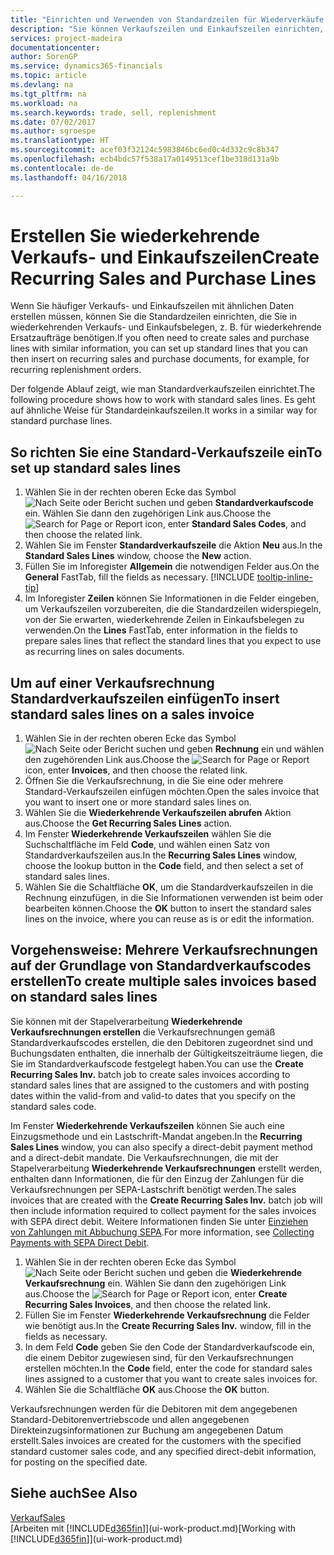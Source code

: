 ```yaml
---
title: "Einrichten und Verwenden von Standardzeilen für Wiederverkäufe und -einkäufe| Microsoft Docs"
description: "Sie können Verkaufszeilen und Einkaufszeilen einrichten, die Sie häufig machen und diese dann in Verkaufs- und Einkaufsbelegen einfügen, um die Zeilen mit Standardinformationen schnell auszufüllen."
services: project-madeira
documentationcenter: 
author: SorenGP
ms.service: dynamics365-financials
ms.topic: article
ms.devlang: na
ms.tgt_pltfrm: na
ms.workload: na
ms.search.keywords: trade, sell, replenishment
ms.date: 07/02/2017
ms.author: sgroespe
ms.translationtype: HT
ms.sourcegitcommit: acef03f32124c5983846bc6ed0c4d332c9c8b347
ms.openlocfilehash: ecb4bdc57f538a17a0149513cef1be318d131a9b
ms.contentlocale: de-de
ms.lasthandoff: 04/16/2018

---
```

# <a name="create-recurring-sales-and-purchase-lines"></a><span data-ttu-id="07ff8-103">Erstellen Sie wiederkehrende Verkaufs- und Einkaufszeilen</span><span class="sxs-lookup"><span data-stu-id="07ff8-103">Create Recurring Sales and Purchase Lines</span></span>
<span data-ttu-id="07ff8-104">Wenn Sie häufiger Verkaufs- und Einkaufszeilen mit ähnlichen Daten erstellen müssen, können Sie die Standardzeilen einrichten, die Sie in wiederkehrenden Verkaufs- und Einkaufsbelegen, z. B. für wiederkehrende Ersatzaufträge benötigen.</span><span class="sxs-lookup"><span data-stu-id="07ff8-104">If you often need to create sales and purchase lines with similar information, you can set up standard lines that you can then insert on recurring sales and purchase documents, for example, for recurring replenishment orders.</span></span>  

<span data-ttu-id="07ff8-105">Der folgende Ablauf zeigt, wie man Standardverkaufszeilen einrichtet.</span><span class="sxs-lookup"><span data-stu-id="07ff8-105">The following procedure shows how to work with standard sales lines.</span></span> <span data-ttu-id="07ff8-106">Es geht auf ähnliche Weise für Standardeinkaufszeilen.</span><span class="sxs-lookup"><span data-stu-id="07ff8-106">It works in a similar way for standard purchase lines.</span></span>  

## <a name="to-set-up-standard-sales-lines"></a><span data-ttu-id="07ff8-107">So richten Sie eine Standard-Verkaufszeile ein</span><span class="sxs-lookup"><span data-stu-id="07ff8-107">To set up standard sales lines</span></span>  
1. <span data-ttu-id="07ff8-108">Wählen Sie in der rechten oberen Ecke das Symbol ![Nach Seite oder Bericht suchen](media/ui-search/search_small.png "Nach Seite oder Bericht suchen") und geben **Standardverkaufscode** ein. Wählen Sie dann den zugehörigen Link aus.</span><span class="sxs-lookup"><span data-stu-id="07ff8-108">Choose the ![Search for Page or Report](media/ui-search/search_small.png "Search for Page or Report icon") icon, enter **Standard Sales Codes**, and then choose the related link.</span></span>  
2. <span data-ttu-id="07ff8-109">Wählen Sie im Fenster **Standardverkaufszeile** die Aktion **Neu** aus.</span><span class="sxs-lookup"><span data-stu-id="07ff8-109">In the **Standard Sales Lines** window, choose the **New** action.</span></span>  
3. <span data-ttu-id="07ff8-110">Füllen Sie im Inforegister **Allgemein** die notwendigen Felder aus.</span><span class="sxs-lookup"><span data-stu-id="07ff8-110">On the **General** FastTab, fill the fields as necessary.</span></span> [!INCLUDE [tooltip-inline-tip](includes/tooltip-inline-tip_md.md)]  
4. <span data-ttu-id="07ff8-111">Im Inforegister **Zeilen** können Sie Informationen in die Felder eingeben, um Verkaufszeilen vorzubereiten, die die Standardzeilen widerspiegeln, von der Sie erwarten, wiederkehrende Zeilen in Einkaufsbelegen zu verwenden.</span><span class="sxs-lookup"><span data-stu-id="07ff8-111">On the **Lines** FastTab, enter information in the fields to prepare sales lines that reflect the standard lines that you expect to use as recurring lines on sales documents.</span></span>  

## <a name="to-insert-standard-sales-lines-on-a-sales-invoice"></a><span data-ttu-id="07ff8-112">Um auf einer Verkaufsrechnung Standardverkaufszeilen einfügen</span><span class="sxs-lookup"><span data-stu-id="07ff8-112">To insert standard sales lines on a sales invoice</span></span>
1. <span data-ttu-id="07ff8-113">Wählen Sie in der rechten oberen Ecke das Symbol ![Nach Seite oder Bericht suchen](media/ui-search/search_small.png "Nach Seite oder Bericht suchen") und geben **Rechnung** ein und wählen den zugehörenden Link aus.</span><span class="sxs-lookup"><span data-stu-id="07ff8-113">Choose the ![Search for Page or Report](media/ui-search/search_small.png "Search for Page or Report icon") icon, enter **Invoices**, and then choose the related link.</span></span>
2. <span data-ttu-id="07ff8-114">Öffnen Sie die Verkaufsrechnung, in die Sie eine oder mehrere Standard-Verkaufszeilen einfügen möchten.</span><span class="sxs-lookup"><span data-stu-id="07ff8-114">Open the sales invoice that you want to insert one or more standard sales lines on.</span></span>
3. <span data-ttu-id="07ff8-115">Wählen Sie die **Wiederkehrende Verkaufszeilen abrufen** Aktion aus.</span><span class="sxs-lookup"><span data-stu-id="07ff8-115">Choose the **Get Recurring Sales Lines** action.</span></span>
4. <span data-ttu-id="07ff8-116">Im Fenster **Wiederkehrende Verkaufszeilen** wählen Sie die Suchschaltfläche im Feld **Code**, und wählen einen Satz von Standardverkaufszeilen aus.</span><span class="sxs-lookup"><span data-stu-id="07ff8-116">In the **Recurring Sales Lines** window, choose the lookup button in the **Code** field, and then select a set of standard sales lines.</span></span>
5. <span data-ttu-id="07ff8-117">Wählen Sie die Schaltfläche **OK**, um die Standardverkaufszeilen in die Rechnung einzufügen, in die Sie Informationen verwenden ist beim oder bearbeiten können.</span><span class="sxs-lookup"><span data-stu-id="07ff8-117">Choose the **OK** button to insert the standard sales lines on the invoice, where you can reuse as is or edit the information.</span></span>

## <a name="to-create-multiple-sales-invoices-based-on-standard-sales-lines"></a><span data-ttu-id="07ff8-118">Vorgehensweise: Mehrere Verkaufsrechnungen auf der Grundlage von Standardverkaufscodes erstellen</span><span class="sxs-lookup"><span data-stu-id="07ff8-118">To create multiple sales invoices based on standard sales lines</span></span>
<span data-ttu-id="07ff8-119">Sie können mit der Stapelverarbeitung **Wiederkehrende Verkaufsrechnungen erstellen** die Verkaufsrechnungen gemäß Standardverkaufscodes erstellen, die den Debitoren zugeordnet sind und Buchungsdaten enthalten, die innerhalb der Gültigkeitszeiträume liegen, die Sie im Standardverkaufscode festgelegt haben.</span><span class="sxs-lookup"><span data-stu-id="07ff8-119">You can use the **Create Recurring Sales Inv.** batch job to create sales invoices according to standard sales lines that are assigned to the customers and with posting dates within the valid-from and valid-to dates that you specify on the standard sales code.</span></span>

<span data-ttu-id="07ff8-120">Im Fenster **Wiederkehrende Verkaufszeilen** können Sie auch eine Einzugsmethode und ein Lastschrift-Mandat angeben.</span><span class="sxs-lookup"><span data-stu-id="07ff8-120">In the **Recurring Sales Lines** window, you can also specify a direct-debit payment method and a direct-debit mandate.</span></span> <span data-ttu-id="07ff8-121">Die Verkaufsrechnungen, die mit der Stapelverarbeitung **Wiederkehrende Verkaufsrechnungen** erstellt werden, enthalten dann Informationen, die für den Einzug der Zahlungen für die Verkaufsrechnungen per SEPA-Lastschrift benötigt werden.</span><span class="sxs-lookup"><span data-stu-id="07ff8-121">The sales invoices that are created with the **Create Recurring Sales Inv.** batch job will then include information required to collect payment for the sales invoices with SEPA direct debit.</span></span> <span data-ttu-id="07ff8-122">Weitere Informationen finden Sie unter [Einziehen von Zahlungen mit Abbuchung SEPA](finance-collect-payments-with-sepa-direct-debit.md).</span><span class="sxs-lookup"><span data-stu-id="07ff8-122">For more information, see [Collecting Payments with SEPA Direct Debit](finance-collect-payments-with-sepa-direct-debit.md).</span></span>

1. <span data-ttu-id="07ff8-123">Wählen Sie in der rechten oberen Ecke das Symbol ![Nach Seite oder Bericht suchen](media/ui-search/search_small.png "Nach Seite oder Bericht suchen") und geben die **Wiederkehrende Verkaufsrechnung** ein. Wählen Sie dann den zugehörigen Link aus.</span><span class="sxs-lookup"><span data-stu-id="07ff8-123">Choose the ![Search for Page or Report](media/ui-search/search_small.png "Search for Page or Report icon") icon, enter **Create Recurring Sales Invoices**, and then choose the related link.</span></span>
2. <span data-ttu-id="07ff8-124">Füllen Sie im Fenster **Wiederkehrende Verkaufsrechnung** die Felder wie benötigt aus.</span><span class="sxs-lookup"><span data-stu-id="07ff8-124">In the **Create Recurring Sales Inv.** window, fill in the fields as necessary.</span></span>
3. <span data-ttu-id="07ff8-125">In dem Feld **Code** geben Sie den Code der Standardverkaufscode ein, die einem Debitor zugewiesen sind, für den Verkaufsrechnungen erstellen möchten.</span><span class="sxs-lookup"><span data-stu-id="07ff8-125">In the **Code** field, enter the code for standard sales lines assigned to a customer that you want to create sales invoices for.</span></span>
4. <span data-ttu-id="07ff8-126">Wählen Sie die Schaltfläche **OK** aus.</span><span class="sxs-lookup"><span data-stu-id="07ff8-126">Choose the **OK** button.</span></span>

<span data-ttu-id="07ff8-127">Verkaufsrechnungen werden für die Debitoren mit dem angegebenen Standard-Debitorenvertriebscode und allen angegebenen Direkteinzugsinformationen zur Buchung am angegebenen Datum erstellt.</span><span class="sxs-lookup"><span data-stu-id="07ff8-127">Sales invoices are created for the customers with the specified standard customer sales code, and any specified direct-debit information, for posting on the specified date.</span></span>

## <a name="see-also"></a><span data-ttu-id="07ff8-128">Siehe auch</span><span class="sxs-lookup"><span data-stu-id="07ff8-128">See Also</span></span>  
[<span data-ttu-id="07ff8-129">Verkauf</span><span class="sxs-lookup"><span data-stu-id="07ff8-129">Sales</span></span>](sales-manage-sales.md)  
<span data-ttu-id="07ff8-130">[Arbeiten mit [!INCLUDE[d365fin](includes/d365fin_md.md)]](ui-work-product.md)</span><span class="sxs-lookup"><span data-stu-id="07ff8-130">[Working with [!INCLUDE[d365fin](includes/d365fin_md.md)]](ui-work-product.md)</span></span>

